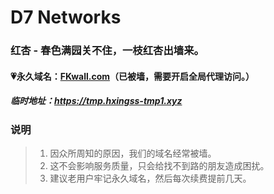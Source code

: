 # D7 Networks

### 红杏 - 春色满园关不住，一枝红杏出墙来。

#### 💗永久域名：[FKwall.com](http://fkwall.com)（已被墙，需要开启全局代理访问。）

##### 临时地址：https://tmp.hxingss-tmp1.xyz

### 说明

> 1. 因众所周知的原因，我们的域名经常被墙。
> 2. 这不会影响服务质量，只会给找不到路的朋友造成困扰。
> 3. 建议老用户牢记永久域名，然后每次续费提前几天。
